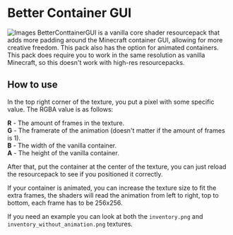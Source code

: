 # Better Container GUI
![Images](https://cdn.discordapp.com/attachments/365525375801098242/1248401880934121482/inventory_animation_1.gif?ex=6663885a&is=666236da&hm=c701ca898163ebfaa8ee37275e9f90c0bda032d504ba78608f02bcd831013a03&)
BetterConttainerGUI is a vanilla core shader resourcepack that adds more padding around the Minecraft container GUI, allowing for more creative freedom. This pack also has the option for animated containers.
This pack does require you to work in the same resolution as vanilla Minecraft, so this doesn't work with high-res resourcepacks.

## How to use
In the top right corner of the texture, you put a pixel with some specific value. The RGBA value is as follows:

 **R** - The amount of frames in the texture.<br>
 **G** - The framerate of the animation (doesn't matter if the amount of frames is 1).<br>
 **B** -  The width of the vanilla container.<br>
 **A** -  The height of the vanilla container.<br>

 After that, put the container at the center of the texture, you can just reload the resourcepack to see if you positioned it correctly.

 If your container is animated, you can increase the texture size to fit the extra frames, the shaders will read the animation from left to right, top to bottom, each frame has to be 256x256.

 If you need an example you can look at both the `inventory.png` and `inventory_without_animation.png` textures.
